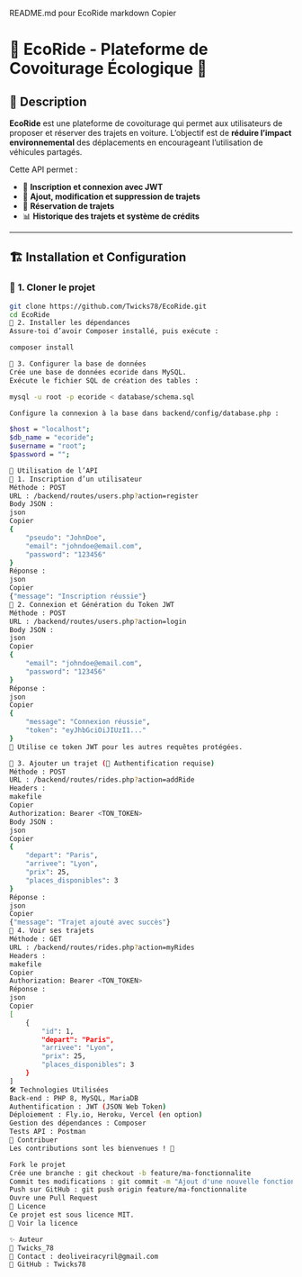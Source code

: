 README.md pour EcoRide
markdown
Copier
# 🚗 EcoRide - Plateforme de Covoiturage Écologique 🌱

## 📖 Description
**EcoRide** est une plateforme de covoiturage qui permet aux utilisateurs de proposer et réserver des trajets en voiture. L’objectif est de **réduire l’impact environnemental** des déplacements en encourageant l’utilisation de véhicules partagés.

Cette API permet :
- 🔐 **Inscription et connexion avec JWT**
- 🚗 **Ajout, modification et suppression de trajets**
- 🛒 **Réservation de trajets**
- 📊 **Historique des trajets et système de crédits**

---

## 🏗️ **Installation et Configuration**
### 📌 **1. Cloner le projet**
```sh
git clone https://github.com/Twicks78/EcoRide.git
cd EcoRide
📌 2. Installer les dépendances
Assure-toi d’avoir Composer installé, puis exécute :

composer install

📌 3. Configurer la base de données
Crée une base de données ecoride dans MySQL.
Exécute le fichier SQL de création des tables :

mysql -u root -p ecoride < database/schema.sql

Configure la connexion à la base dans backend/config/database.php :

$host = "localhost";
$db_name = "ecoride";
$username = "root";
$password = "";

🚀 Utilisation de l’API
🔐 1. Inscription d’un utilisateur
Méthode : POST
URL : /backend/routes/users.php?action=register
Body JSON :
json
Copier
{
    "pseudo": "JohnDoe",
    "email": "johndoe@email.com",
    "password": "123456"
}
Réponse :
json
Copier
{"message": "Inscription réussie"}
🔑 2. Connexion et Génération du Token JWT
Méthode : POST
URL : /backend/routes/users.php?action=login
Body JSON :
json
Copier
{
    "email": "johndoe@email.com",
    "password": "123456"
}
Réponse :
json
Copier
{
    "message": "Connexion réussie",
    "token": "eyJhbGciOiJIUzI1..."
}
📌 Utilise ce token JWT pour les autres requêtes protégées.

🚗 3. Ajouter un trajet (🚫 Authentification requise)
Méthode : POST
URL : /backend/routes/rides.php?action=addRide
Headers :
makefile
Copier
Authorization: Bearer <TON_TOKEN>
Body JSON :
json
Copier
{
    "depart": "Paris",
    "arrivee": "Lyon",
    "prix": 25,
    "places_disponibles": 3
}
Réponse :
json
Copier
{"message": "Trajet ajouté avec succès"}
📝 4. Voir ses trajets
Méthode : GET
URL : /backend/routes/rides.php?action=myRides
Headers :
makefile
Copier
Authorization: Bearer <TON_TOKEN>
Réponse :
json
Copier
[
    {
        "id": 1,
        "depart": "Paris",
        "arrivee": "Lyon",
        "prix": 25,
        "places_disponibles": 3
    }
]
🛠️ Technologies Utilisées
Back-end : PHP 8, MySQL, MariaDB
Authentification : JWT (JSON Web Token)
Déploiement : Fly.io, Heroku, Vercel (en option)
Gestion des dépendances : Composer
Tests API : Postman
🤝 Contribuer
Les contributions sont les bienvenues ! 🚀

Fork le projet
Crée une branche : git checkout -b feature/ma-fonctionnalite
Commit tes modifications : git commit -m "Ajout d'une nouvelle fonctionnalité"
Push sur GitHub : git push origin feature/ma-fonctionnalite
Ouvre une Pull Request
📜 Licence
Ce projet est sous licence MIT.
🔗 Voir la licence

✨ Auteur
👤 Twicks_78
📧 Contact : deoliveiracyril@gmail.com
🔗 GitHub : Twicks78